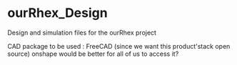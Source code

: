 # ourRhex_Design
Design and simulation files for the ourRhex project 

CAD package to be used : FreeCAD (since we want this product'stack open source) 
onshape would be better for all of us to access it?
